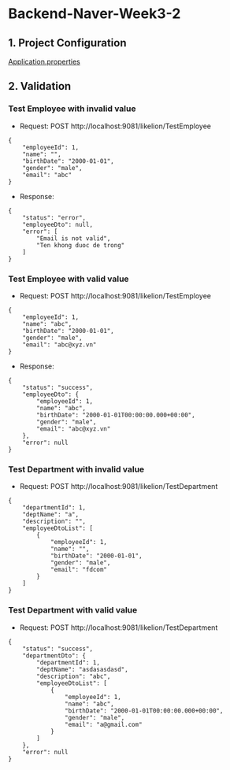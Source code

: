 # Backend-Naver-Week3-2
## 1. Project Configuration
[Application.properties](https://github.com/TieuLang/Backend-Naver-Week3-2/blob/master/src/main/resources/application.properties)
## 2. Validation
### Test Employee with invalid value
- Request: POST http://localhost:9081/likelion/TestEmployee
```
{
    "employeeId": 1,
    "name": "",
    "birthDate": "2000-01-01",
    "gender": "male",
    "email": "abc"
}
```
- Response:
```
{
    "status": "error",
    "employeeDto": null,
    "error": [
        "Email is not valid",
        "Ten khong duoc de trong"
    ]
}
```
### Test Employee with valid value
- Request: POST http://localhost:9081/likelion/TestEmployee
```
{
    "employeeId": 1,
    "name": "abc",
    "birthDate": "2000-01-01",
    "gender": "male",
    "email": "abc@xyz.vn"
}
```
- Response:
```
{
    "status": "success",
    "employeeDto": {
        "employeeId": 1,
        "name": "abc",
        "birthDate": "2000-01-01T00:00:00.000+00:00",
        "gender": "male",
        "email": "abc@xyz.vn"
    },
    "error": null
}
```
### Test Department with invalid value
- Request: POST http://localhost:9081/likelion/TestDepartment 
```
{
    "departmentId": 1,
    "deptName": "a",
    "description": "",
    "employeeDtoList": [
        {
            "employeeId": 1,
            "name": "",
            "birthDate": "2000-01-01",
            "gender": "male",
            "email": "fdcom"
        }
    ]
}
```
### Test Department with valid value
- Request: POST http://localhost:9081/likelion/TestDepartment 
```
{
    "status": "success",
    "departmentDto": {
        "departmentId": 1,
        "deptName": "asdasasdasd",
        "description": "abc",
        "employeeDtoList": [
            {
                "employeeId": 1,
                "name": "abc",
                "birthDate": "2000-01-01T00:00:00.000+00:00",
                "gender": "male",
                "email": "a@gmail.com"
            }
        ]
    },
    "error": null
}
```


